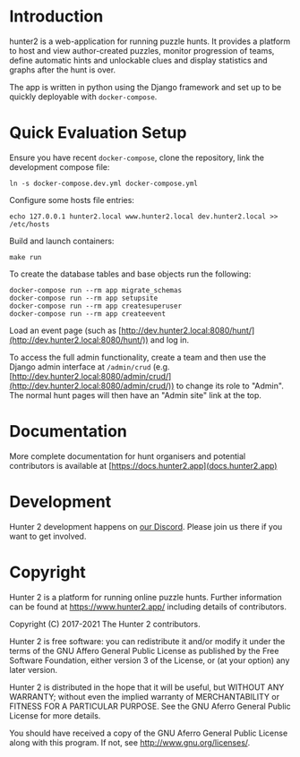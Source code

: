 Introduction
============

hunter2 is a web-application for running puzzle hunts. It provides a platform to host and view author-created puzzles,
monitor progression of teams, define automatic hints and unlockable clues and display statistics and graphs after the
hunt is over.

The app is written in python using the Django framework and set up to be quickly deployable with `docker-compose`.

Quick Evaluation Setup
===========

Ensure you have recent `docker-compose`, clone the repository, link the development compose file:
```shell
ln -s docker-compose.dev.yml docker-compose.yml
```

Configure some hosts file entries:
```shell
echo 127.0.0.1 hunter2.local www.hunter2.local dev.hunter2.local >> /etc/hosts
```

Build and launch containers:
```shell
make run
```

To create the database tables and base objects run the following:

```shell
docker-compose run --rm app migrate_schemas
docker-compose run --rm app setupsite
docker-compose run --rm app createsuperuser
docker-compose run --rm app createevent
```

Load an event page (such as [http://dev.hunter2.local:8080/hunt/](http://dev.hunter2.local:8080/hunt/)) and log in.

To access the full admin functionality, create a team and then use the Django admin interface
at `/admin/crud` (e.g. [http://dev.hunter2.local:8080/admin/crud/](http://dev.hunter2.local:8080/admin/crud/))
to change its role to "Admin". The normal hunt pages will then have an "Admin site" link at the top.

Documentation
=============

More complete documentation for hunt organisers and potential contributors is available at
[https://docs.hunter2.app](docs.hunter2.app)

Development
===========

Hunter 2 development happens on [our Discord](https://discord.gg/9jZEcr6FwT).
Please join us there if you want to get involved.

Copyright
=========
Hunter 2 is a platform for running online puzzle hunts. Further information can be found at https://www.hunter2.app/ including details of contributors.

Copyright (C) 2017-2021  The Hunter 2 contributors.

Hunter 2 is free software: you can redistribute it and/or modify it under the terms of the GNU Affero General Public License as published by the Free Software Foundation, either version 3 of the License, or (at your option) any later version.

Hunter 2 is distributed in the hope that it will be useful, but WITHOUT ANY WARRANTY; without even the implied warranty of MERCHANTABILITY or FITNESS FOR A PARTICULAR PURPOSE. See the GNU Aferro General Public License for more details.

You should have received a copy of the GNU Aferro General Public License along with this program. If not, see <http://www.gnu.org/licenses/>.
